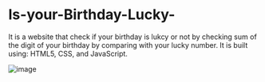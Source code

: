 # Is-your-Birthday-Lucky-

It is a website that check if your birthday is lukcy or not by checking sum of the digit of your birthday by comparing with your lucky number.
It is built using: HTML5, CSS, and JavaScript.


![image](https://user-images.githubusercontent.com/81029204/191805182-e80992da-386d-4d4a-8336-97f3ddc05f8a.png)
